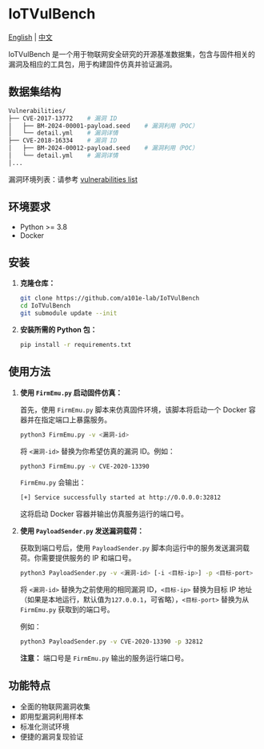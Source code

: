 # IoTVulBench

[English](../README.md) | [中文](README_zh.md)

IoTVulBench 是一个用于物联网安全研究的开源基准数据集，包含与固件相关的漏洞及相应的工具包，用于构建固件仿真并验证漏洞。

## 数据集结构

```bash
Vulnerabilities/
├── CVE-2017-13772    # 漏洞 ID
│   ├── BM-2024-00001-payload.seed    # 漏洞利用（POC）
│   └── detail.yml    # 漏洞详情
├── CVE-2018-16334    # 漏洞 ID
│   ├── BM-2024-00012-payload.seed    # 漏洞利用（POC）
│   └── detail.yml    # 漏洞详情
│...
```

漏洞环境列表：请参考 [vulnerabilities list](vulnerabilities_list_zh.md)

## 环境要求

- Python >= 3.8
- Docker

## 安装

1. **克隆仓库：**

   ```bash
   git clone https://github.com/a101e-lab/IoTVulBench
   cd IoTVulBench
   git submodule update --init
   ```

2. **安装所需的 Python 包：**

   ```bash
   pip install -r requirements.txt
   ```

## 使用方法

1. **使用 `FirmEmu.py` 启动固件仿真：**

   首先，使用 `FirmEmu.py` 脚本来仿真固件环境，该脚本将启动一个 Docker 容器并在指定端口上暴露服务。

   ```bash
   python3 FirmEmu.py -v <漏洞-id>
   ```

   将 `<漏洞-id>` 替换为你希望仿真的漏洞 ID。例如：

   ```bash
   python3 FirmEmu.py -v CVE-2020-13390
   ```

   `FirmEmu.py` 会输出：

   ```bash
   [+] Service successfully started at http://0.0.0.0:32812
   ```

   这将启动 Docker 容器并输出仿真服务运行的端口号。

2. **使用 `PayloadSender.py` 发送漏洞载荷：**

   获取到端口号后，使用 `PayloadSender.py` 脚本向运行中的服务发送漏洞载荷。你需要提供服务的 IP 和端口号。

   ```bash
   python3 PayloadSender.py -v <漏洞-id> [-i <目标-ip>] -p <目标-port>
   ```

   将 `<漏洞-id>` 替换为之前使用的相同漏洞 ID，`<目标-ip>` 替换为目标 IP 地址（如果是本地运行，默认值为`127.0.0.1`，可省略），`<目标-port>` 替换为从 `FirmEmu.py` 获取到的端口号。

   例如：

   ```bash
   python3 PayloadSender.py -v CVE-2020-13390 -p 32812
   ```

   **注意：** 端口号是 `FirmEmu.py` 输出的服务运行端口号。

## 功能特点

- 全面的物联网漏洞收集
- 即用型漏洞利用样本
- 标准化测试环境
- 便捷的漏洞复现验证